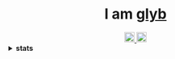 <h1 align="center">I am <a href="https://glyb.github.io" target="_blank">glyb</a></h1>
<div align="center">
  <a href="https://discord.gg/FVVhEG5y2g">
  <img alt="Discord" width="20px" src="https://raw.githubusercontent.com/peterthehan/peterthehan/master/assets/discord.svg" />
  </a>
  <a href="#">
  <img alt="LinkedIN" width="20px" src="https://raw.githubusercontent.com/peterthehan/peterthehan/master/assets/linkedin.svg" />
  </a>
</div>

<details close="true">
  <summary><b>stats</b></summary>
 <!--START_SECTION:waka-->

```text
No activity tracked
```

<!--END_SECTION:waka-->
 </details>




 
